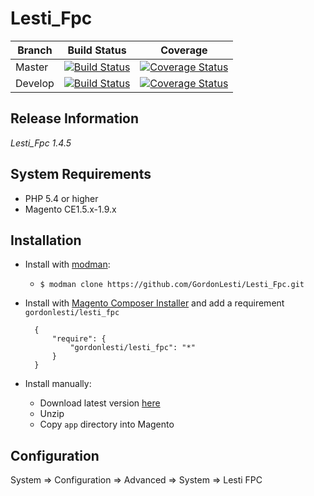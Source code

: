 Lesti_Fpc
=========

Branch | Build Status | Coverage
--- | --- | ---
Master | [![Build Status](https://img.shields.io/travis/GordonLesti/Lesti_Fpc/master.svg?style=flat-square)](https://travis-ci.org/GordonLesti/Lesti_Fpc) | [![Coverage Status](https://img.shields.io/coveralls/GordonLesti/Lesti_Fpc/master.svg?style=flat-square)](https://coveralls.io/r/GordonLesti/Lesti_Fpc?branch=master)
Develop | [![Build Status](https://img.shields.io/travis/GordonLesti/Lesti_Fpc/develop.svg?style=flat-square)](https://travis-ci.org/GordonLesti/Lesti_Fpc) | [![Coverage Status](https://img.shields.io/coveralls/GordonLesti/Lesti_Fpc/develop.svg?style=flat-square)](https://coveralls.io/r/GordonLesti/Lesti_Fpc?branch=develop)

## Release Information

*Lesti_Fpc 1.4.5*

## System Requirements

* PHP 5.4 or higher
* Magento CE1.5.x-1.9.x

## Installation

* Install with [modman](https://github.com/colinmollenhour/modman):
    * ```$ modman clone https://github.com/GordonLesti/Lesti_Fpc.git```
* Install with [Magento Composer Installer](https://github.com/Cotya/magento-composer-installer) and add a requirement `gordonlesti/lesti_fpc`

        {
            "require": {
                "gordonlesti/lesti_fpc": "*"
            }
        }

* Install manually:
    * Download latest version [here](https://github.com/GordonLesti/Lesti_Fpc/archive/master.zip)
    * Unzip
    * Copy `app` directory into Magento

## Configuration

System => Configuration => Advanced => System => Lesti FPC
